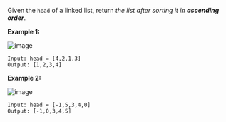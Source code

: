 Given the `head` of a linked list, return *the list after sorting it in **ascending order***.

**Example 1:**

![image](https://adeveloperdiary.com/algo_practice/problems/images/sort_list_1.jpg)

```
Input: head = [4,2,1,3]
Output: [1,2,3,4]
```

**Example 2:**

![image](https://adeveloperdiary.com/algo_practice/problems/images/sort_list_2.jpg)

```
Input: head = [-1,5,3,4,0]
Output: [-1,0,3,4,5]
```

## 